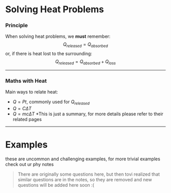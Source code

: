# Solving Heat Problems

### Principle
When solving heat problems, we **must** remember:
$$Q_{released} = Q_{absorbed}$$
or, if there is heat lost to the surrounding:
$$Q_{released} = Q_{absorbed} + Q_{loss}$$


---

### Maths with Heat
Main ways to relate heat:
- $Q = Pt$, commonly used for $Q_{released}$
- $Q = C\Delta T$
- $Q = mc\Delta T$
\*This is just a summary, for more details please refer to their related pages

---
# Examples
these are uncommon and challenging examples, for more trivial examples check out ur phy notes

> There are originally some questions here, but then tovi realized that similar questions are in the notes, so they are removed and new questions will be added here soon :(
